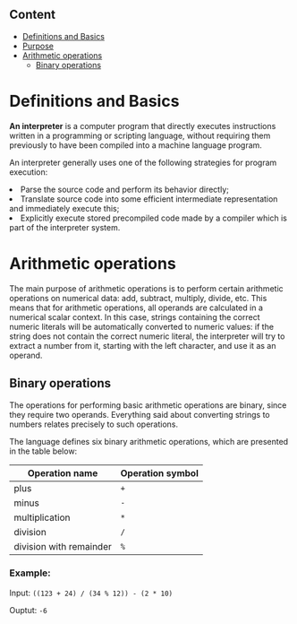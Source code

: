 ## Content
* [Definitions and Basics](#basics)
* [Purpose](#purpose)
* [Arithmetic operations](#arithmetic)
  * [Binary operations](#binary)


# <a name="basics"></a> Definitions and Basics

**An interpreter** is a computer program that directly executes instructions written in a programming or scripting language, without requiring them previously to have been compiled into a machine language program. 

An interpreter generally uses one of the following strategies for program execution:

<li> Parse the source code and perform its behavior directly;
<li> Translate source code into some efficient intermediate representation and immediately execute this;
<li> Explicitly execute stored precompiled code made by a compiler which is part of the interpreter system.

# <a name="arithmetics"></a> Arithmetic operations

The main purpose of arithmetic operations is to perform certain arithmetic operations on numerical data: add, subtract, multiply, divide, etc. This means that for arithmetic operations, all operands are calculated in a numerical scalar context. In this case, strings containing the correct numeric literals will be automatically converted to numeric values: if the string does not contain the correct numeric literal, the interpreter will try to extract a number from it, starting with the left character, and use it as an operand.

## <a name="binary"></a> Binary operations

The operations for performing basic arithmetic operations are binary, since they require two operands. Everything said about converting strings to numbers relates precisely to such operations.

The language defines six binary arithmetic operations, which are presented in the table below:

|     Operation name     |   Operation symbol   |
| ---------------------- | -------------------- |
|          plus          |          `+`         |
|          minus         |          `-`         |
|     multiplication     |          `*`         |
|         division       |          `/`         |
| division with remainder|          `%`         |

### Example:

Input:
``` ((123 + 24) / (34 % 12)) - (2 * 10) ```

Ouptut:
``` -6 ```

